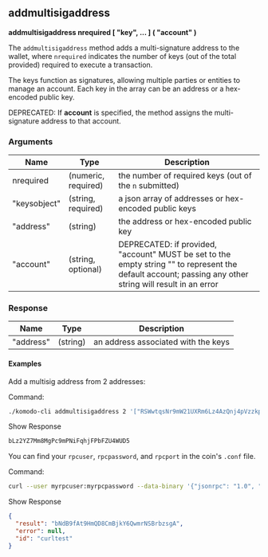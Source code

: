 ## addmultisigaddress

**addmultisigaddress nrequired [ "key", ... ] ( "account" )**

The `addmultisigaddress` method adds a multi-signature address to the wallet, where `nrequired` indicates the number of keys (out of the total provided) required to execute a transaction.

The keys function as signatures, allowing multiple parties or entities to manage an account. Each key in the array can be an address or a hex-encoded public key.

DEPRECATED: If **account** is specified, the method assigns the multi-signature address to that account.

### Arguments

| Name         | Type                | Description                                                  |
| ------------ | ------------------- | ------------------------------------------------------------ |
| nrequired    | (numeric, required) | the number of required keys (out of the `n` submitted)       |
| "keysobject" | (string, required)  | a json array of addresses or hex-encoded public keys         |
| "address"    | (string)            | the address or hex-encoded public key                        |
| "account"    | (string, optional)  | DEPRECATED: if provided, "account" MUST be set to the empty string "" to represent the default account; passing any other string will result in an error |

### Response

| Name      | Type     | Description                         |
| --------- | -------- | ----------------------------------- |
| "address" | (string) | an address associated with the keys |

####  Examples

Add a multisig address from 2 addresses:

Command:

```bash
./komodo-cli addmultisigaddress 2 '["RSWwtqsNr9mW21UXRm6Lz4AzQnj4pVzzkp","RW8d8EChHTooVbwF3reqHYgkzWCnJFLXgh"]'
```

Show Response

```bash
bLz2YZ7Mm8MgPc9mPNiFqhjFPbFZU4WUD5
```

You can find your `rpcuser`, `rpcpassword`, and `rpcport` in the coin's `.conf` file.

Command:

```bash
curl --user myrpcuser:myrpcpassword --data-binary '{"jsonrpc": "1.0", "id":"curltest", "method": "addmultisigaddress", "params": [2, ["RL4CuA2MSAbBiqJKQEr2TKnKT2fSwK99mG","RBYVFCxpJdLgvUixhguxzuH1TJpoNLYCJ6"]] }' -H 'content-type: text/plain;' http://127.0.0.1:myrpcport/
```

Show Response

```json
{
  "result": "bNdB9fAt9HmQD8CmBjkY6QwmrNSBrbzsgA",
  "error": null,
  "id": "curltest"
}
```